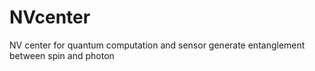 # NVcenter
NV center for quantum computation and sensor
generate entanglement between spin and photon
